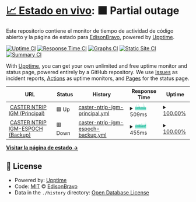 # [📈 Estado en vivo](https://EdisonBravo.github.io/ntrip_track): <!--live status--> **🟧 Partial outage**

Este repositorio contiene el monitor de tiempo de actividad de código abierto y la página de estado para [EdisonBravo](https://EdisonBravo.github.io/ntrip_track), powered by [Upptime](https://github.com/upptime/upptime).

[![Uptime CI](https://github.com/EdisonBravo/ntrip_track/workflows/Uptime%20CI/badge.svg)](https://github.com/EdisonBravo/ntrip_track/actions?query=workflow%3A%22Uptime+CI%22)
[![Response Time CI](https://github.com/EdisonBravo/ntrip_track/workflows/Response%20Time%20CI/badge.svg)](https://github.com/EdisonBravo/ntrip_track/actions?query=workflow%3A%22Response+Time+CI%22)
[![Graphs CI](https://github.com/EdisonBravo/ntrip_track/workflows/Graphs%20CI/badge.svg)](https://github.com/EdisonBravo/ntrip_track/actions?query=workflow%3A%22Graphs+CI%22)
[![Static Site CI](https://github.com/EdisonBravo/ntrip_track/workflows/Static%20Site%20CI/badge.svg)](https://github.com/EdisonBravo/ntrip_track/actions?query=workflow%3A%22Static+Site+CI%22)
[![Summary CI](https://github.com/EdisonBravo/ntrip_track/workflows/Summary%20CI/badge.svg)](https://github.com/EdisonBravo/ntrip_track/actions?query=workflow%3A%22Summary+CI%22)

With [Upptime](https://upptime.js.org), you can get your own unlimited and free uptime monitor and status page, powered entirely by a GitHub repository. We use [Issues](https://github.com/EdisonBravo/ntrip_track/issues) as incident reports, [Actions](https://github.com/EdisonBravo/ntrip_track/actions) as uptime monitors, and [Pages](https://EdisonBravo.github.io/ntrip_track) for the status page.

<!--start: status pages-->
<!-- This summary is generated by Upptime (https://github.com/upptime/upptime) -->
<!-- Do not edit this manually, your changes will be overwritten -->
<!-- prettier-ignore -->
| URL | Status | History | Response Time | Uptime |
| --- | ------ | ------- | ------------- | ------ |
| <img alt="" src="https://favicons.githubusercontent.com/regme-ip.igm.gob.ec" height="13"> [CASTER NTRIP IGM (Principal)](http://regme-ip.igm.gob.ec:2101) | 🟩 Up | [caster-ntrip-igm-principal.yml](https://github.com/EdisonBravo/ntrip_track/commits/HEAD/history/caster-ntrip-igm-principal.yml) | <details><summary><img alt="Response time graph" src="./graphs/caster-ntrip-igm-principal/response-time-week.png" height="20"> 509ms</summary><br><a href="https://EdisonBravo.github.io/ntrip_track/history/caster-ntrip-igm-principal"><img alt="Response time 511" src="https://img.shields.io/endpoint?url=https%3A%2F%2Fraw.githubusercontent.com%2FEdisonBravo%2Fntrip_track%2FHEAD%2Fapi%2Fcaster-ntrip-igm-principal%2Fresponse-time.json"></a><br><a href="https://EdisonBravo.github.io/ntrip_track/history/caster-ntrip-igm-principal"><img alt="24-hour response time 502" src="https://img.shields.io/endpoint?url=https%3A%2F%2Fraw.githubusercontent.com%2FEdisonBravo%2Fntrip_track%2FHEAD%2Fapi%2Fcaster-ntrip-igm-principal%2Fresponse-time-day.json"></a><br><a href="https://EdisonBravo.github.io/ntrip_track/history/caster-ntrip-igm-principal"><img alt="7-day response time 509" src="https://img.shields.io/endpoint?url=https%3A%2F%2Fraw.githubusercontent.com%2FEdisonBravo%2Fntrip_track%2FHEAD%2Fapi%2Fcaster-ntrip-igm-principal%2Fresponse-time-week.json"></a><br><a href="https://EdisonBravo.github.io/ntrip_track/history/caster-ntrip-igm-principal"><img alt="30-day response time 508" src="https://img.shields.io/endpoint?url=https%3A%2F%2Fraw.githubusercontent.com%2FEdisonBravo%2Fntrip_track%2FHEAD%2Fapi%2Fcaster-ntrip-igm-principal%2Fresponse-time-month.json"></a><br><a href="https://EdisonBravo.github.io/ntrip_track/history/caster-ntrip-igm-principal"><img alt="1-year response time 511" src="https://img.shields.io/endpoint?url=https%3A%2F%2Fraw.githubusercontent.com%2FEdisonBravo%2Fntrip_track%2FHEAD%2Fapi%2Fcaster-ntrip-igm-principal%2Fresponse-time-year.json"></a></details> | <details><summary><a href="https://EdisonBravo.github.io/ntrip_track/history/caster-ntrip-igm-principal">100.00%</a></summary><a href="https://EdisonBravo.github.io/ntrip_track/history/caster-ntrip-igm-principal"><img alt="All-time uptime 100.00%" src="https://img.shields.io/endpoint?url=https%3A%2F%2Fraw.githubusercontent.com%2FEdisonBravo%2Fntrip_track%2FHEAD%2Fapi%2Fcaster-ntrip-igm-principal%2Fuptime.json"></a><br><a href="https://EdisonBravo.github.io/ntrip_track/history/caster-ntrip-igm-principal"><img alt="24-hour uptime 100.00%" src="https://img.shields.io/endpoint?url=https%3A%2F%2Fraw.githubusercontent.com%2FEdisonBravo%2Fntrip_track%2FHEAD%2Fapi%2Fcaster-ntrip-igm-principal%2Fuptime-day.json"></a><br><a href="https://EdisonBravo.github.io/ntrip_track/history/caster-ntrip-igm-principal"><img alt="7-day uptime 100.00%" src="https://img.shields.io/endpoint?url=https%3A%2F%2Fraw.githubusercontent.com%2FEdisonBravo%2Fntrip_track%2FHEAD%2Fapi%2Fcaster-ntrip-igm-principal%2Fuptime-week.json"></a><br><a href="https://EdisonBravo.github.io/ntrip_track/history/caster-ntrip-igm-principal"><img alt="30-day uptime 100.00%" src="https://img.shields.io/endpoint?url=https%3A%2F%2Fraw.githubusercontent.com%2FEdisonBravo%2Fntrip_track%2FHEAD%2Fapi%2Fcaster-ntrip-igm-principal%2Fuptime-month.json"></a><br><a href="https://EdisonBravo.github.io/ntrip_track/history/caster-ntrip-igm-principal"><img alt="1-year uptime 100.00%" src="https://img.shields.io/endpoint?url=https%3A%2F%2Fraw.githubusercontent.com%2FEdisonBravo%2Fntrip_track%2FHEAD%2Fapi%2Fcaster-ntrip-igm-principal%2Fuptime-year.json"></a></details>
| <img alt="" src="https://favicons.githubusercontent.com/regme-ip.espoch.edu.ec" height="13"> [CASTER NTRIP IGM-ESPOCH (Backup)](http://regme-ip.espoch.edu.ec:2101) | 🟥 Down | [caster-ntrip-igm-espoch-backup.yml](https://github.com/EdisonBravo/ntrip_track/commits/HEAD/history/caster-ntrip-igm-espoch-backup.yml) | <details><summary><img alt="Response time graph" src="./graphs/caster-ntrip-igm-espoch-backup/response-time-week.png" height="20"> 455ms</summary><br><a href="https://EdisonBravo.github.io/ntrip_track/history/caster-ntrip-igm-espoch-backup"><img alt="Response time 449" src="https://img.shields.io/endpoint?url=https%3A%2F%2Fraw.githubusercontent.com%2FEdisonBravo%2Fntrip_track%2FHEAD%2Fapi%2Fcaster-ntrip-igm-espoch-backup%2Fresponse-time.json"></a><br><a href="https://EdisonBravo.github.io/ntrip_track/history/caster-ntrip-igm-espoch-backup"><img alt="24-hour response time 528" src="https://img.shields.io/endpoint?url=https%3A%2F%2Fraw.githubusercontent.com%2FEdisonBravo%2Fntrip_track%2FHEAD%2Fapi%2Fcaster-ntrip-igm-espoch-backup%2Fresponse-time-day.json"></a><br><a href="https://EdisonBravo.github.io/ntrip_track/history/caster-ntrip-igm-espoch-backup"><img alt="7-day response time 455" src="https://img.shields.io/endpoint?url=https%3A%2F%2Fraw.githubusercontent.com%2FEdisonBravo%2Fntrip_track%2FHEAD%2Fapi%2Fcaster-ntrip-igm-espoch-backup%2Fresponse-time-week.json"></a><br><a href="https://EdisonBravo.github.io/ntrip_track/history/caster-ntrip-igm-espoch-backup"><img alt="30-day response time 447" src="https://img.shields.io/endpoint?url=https%3A%2F%2Fraw.githubusercontent.com%2FEdisonBravo%2Fntrip_track%2FHEAD%2Fapi%2Fcaster-ntrip-igm-espoch-backup%2Fresponse-time-month.json"></a><br><a href="https://EdisonBravo.github.io/ntrip_track/history/caster-ntrip-igm-espoch-backup"><img alt="1-year response time 449" src="https://img.shields.io/endpoint?url=https%3A%2F%2Fraw.githubusercontent.com%2FEdisonBravo%2Fntrip_track%2FHEAD%2Fapi%2Fcaster-ntrip-igm-espoch-backup%2Fresponse-time-year.json"></a></details> | <details><summary><a href="https://EdisonBravo.github.io/ntrip_track/history/caster-ntrip-igm-espoch-backup">100.00%</a></summary><a href="https://EdisonBravo.github.io/ntrip_track/history/caster-ntrip-igm-espoch-backup"><img alt="All-time uptime 94.79%" src="https://img.shields.io/endpoint?url=https%3A%2F%2Fraw.githubusercontent.com%2FEdisonBravo%2Fntrip_track%2FHEAD%2Fapi%2Fcaster-ntrip-igm-espoch-backup%2Fuptime.json"></a><br><a href="https://EdisonBravo.github.io/ntrip_track/history/caster-ntrip-igm-espoch-backup"><img alt="24-hour uptime 99.98%" src="https://img.shields.io/endpoint?url=https%3A%2F%2Fraw.githubusercontent.com%2FEdisonBravo%2Fntrip_track%2FHEAD%2Fapi%2Fcaster-ntrip-igm-espoch-backup%2Fuptime-day.json"></a><br><a href="https://EdisonBravo.github.io/ntrip_track/history/caster-ntrip-igm-espoch-backup"><img alt="7-day uptime 100.00%" src="https://img.shields.io/endpoint?url=https%3A%2F%2Fraw.githubusercontent.com%2FEdisonBravo%2Fntrip_track%2FHEAD%2Fapi%2Fcaster-ntrip-igm-espoch-backup%2Fuptime-week.json"></a><br><a href="https://EdisonBravo.github.io/ntrip_track/history/caster-ntrip-igm-espoch-backup"><img alt="30-day uptime 100.00%" src="https://img.shields.io/endpoint?url=https%3A%2F%2Fraw.githubusercontent.com%2FEdisonBravo%2Fntrip_track%2FHEAD%2Fapi%2Fcaster-ntrip-igm-espoch-backup%2Fuptime-month.json"></a><br><a href="https://EdisonBravo.github.io/ntrip_track/history/caster-ntrip-igm-espoch-backup"><img alt="1-year uptime 94.79%" src="https://img.shields.io/endpoint?url=https%3A%2F%2Fraw.githubusercontent.com%2FEdisonBravo%2Fntrip_track%2FHEAD%2Fapi%2Fcaster-ntrip-igm-espoch-backup%2Fuptime-year.json"></a></details>

<!--end: status pages-->

[**Visitar la página de estado →**](https://EdisonBravo.github.io/ntrip_track)

## 📄 License

- Powered by: [Upptime](https://github.com/upptime/upptime)
- Code: [MIT](./LICENSE) © [EdisonBravo](https://EdisonBravo.github.io/ntrip_track)
- Data in the `./history` directory: [Open Database License](https://opendatacommons.org/licenses/odbl/1-0/)
